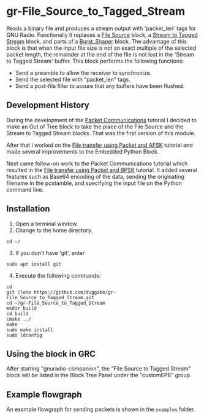 # gr-File_Source_to_Tagged_Stream

Reads a binary file and produces a stream output with 'packet_len' tags for GNU Radio. Functionally it replaces a [File Source](https://wiki.gnuradio.org/index.php?title=File_Source) block, a [Stream to Tagged Stream](https://wiki.gnuradio.org/index.php?title=Stream_to_Tagged_Stream) block, and parts of a [Burst_Shaper](https://wiki.gnuradio.org/index.php?title=Burst_Shaper) block. The advantage of this block is that when the input file size is not an exact multiple of the selected packet length, the remainder at the end of the file is not lost in the 'Stream to Tagged Stream' buffer. This block performs the following functions:
* Send a preamble to allow the receiver to synchronize.
* Send the selected file with "packet_len" tags.
* Send a post-file filler to assure that any buffers have been flushed.

## Development History

During the development of the [Packet Communications](https://wiki.gnuradio.org/index.php?title=Packet_Communications) tutorial I decided to make an Out of Tree block to take the place of the File Source and the Stream to Tagged Stream blocks. That was the first version of this module.

After that I worked on the [File transfer using Packet and AFSK](https://wiki.gnuradio.org/index.php?title=Simulation_example:_FSK#File_transfer_using_Packet_and_AFSK) tutorial and made several improvements to the Embedded Python Block.

Next came follow-on work to the Packet Communications tutorial which resulted in the [File transfer using Packet and BPSK](https://wiki.gnuradio.org/index.php?title=File_transfer_using_Packet_and_BPSK) tutorial. It added several features such as Base64 encoding of the data, sending the originating filename in the postamble, and specifying the input file on the Python command line.

## Installation

1. Open a terminal window.
2. Change to the home directory.  
```
cd ~/  
```
3. If you don't have 'git', enter  
```
sudo apt install git  
```
4. Execute the following commands: 
 
  `cd`  
  `git clone https://github.com/duggabe/gr-File_Source_to_Tagged_Stream.git`  
  `cd ~/gr-File_Source_to_Tagged_Stream`  
  `mkdir build`  
  `cd build`  
  `cmake ../`  
  `make`  
  `sudo make install`  
  `sudo ldconfig`  

## Using the block in GRC

After starting "gnuradio-companion", the "File Source to Tagged Stream" block will be listed in the Block Tree Panel under the "customEPB" group.

## Example flowgraph

An example flowgraph for sending packets is shown in the `examples` folder.

